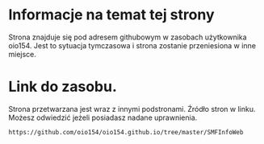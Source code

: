 # Informacje na temat tej strony

Strona znajduje się pod adresem githubowym w zasobach użytkownika oio154. Jest to sytuacja tymczasowa i strona zostanie przeniesiona w inne miejsce.

# Link do zasobu.
Strona przetwarzana jest wraz z innymi podstronami. Źródło stron w linku. Możesz odwiedzić jeżeli posiadasz nadane uprawnienia.

```bash
https://github.com/oio154/oio154.github.io/tree/master/SMFInfoWeb
```